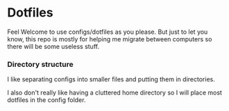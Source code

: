 # Dotfiles

Feel Welcome to use configs/dotfiles as you please. But just to let you know, this repo is mostly for helping me migrate between computers so there will be some useless stuff.

### Directory structure
I like separating configs into smaller files and putting them in directories.

I also don't really like having a cluttered home directory so I will place most dotfiles in the config folder.

